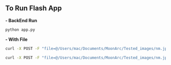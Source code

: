 ## To Run Flash App
**- BackEnd Run**
```bash
python app.py
```

**- With File**

```bash
curl -X POST -F "file=@/Users/mac/Documents/MoonArc/Tested_images/nm.jpeg" http://127.0.0.1:5001/predict
```


```bash
curl -X POST -F "file=@/Users/mac/Documents/MoonArc/Tested_images/nm.jpeg" https://moonarc-backend.onrender.com/predict
```